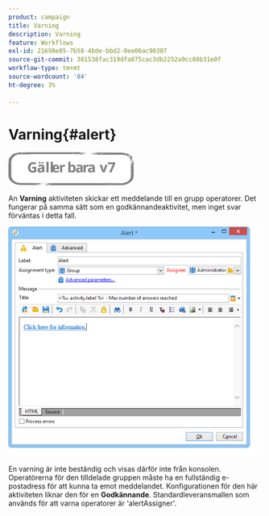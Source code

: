 ```yaml
---
product: campaign
title: Varning
description: Varning
feature: Workflows
exl-id: 21698e85-7b58-4bde-bbd2-0ee06ac90307
source-git-commit: 381538fac319dfa075cac3db2252a9cc80b31e0f
workflow-type: tm+mt
source-wordcount: '84'
ht-degree: 3%

---
```


# Varning{#alert}

![](../../assets/v7-only.svg)

An **Varning** aktiviteten skickar ett meddelande till en grupp operatorer. Det fungerar på samma sätt som en godkännandeaktivitet, men inget svar förväntas i detta fall.

![](assets/edit_alerte.png)

En varning är inte beständig och visas därför inte från konsolen. Operatörerna för den tilldelade gruppen måste ha en fullständig e-postadress för att kunna ta emot meddelandet. Konfigurationen för den här aktiviteten liknar den för en **Godkännande**. Standardleveransmallen som används för att varna operatorer är &#39;alertAssigner&#39;.
